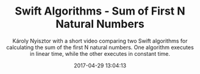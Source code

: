 ---
title: "Swift Algorithms - Sum of First N Natural Numbers"
subtitle: "Károly Nyisztor with a short video comparing two Swift algorithms for calculating the sum of the first N natural numbers. One algorithm executes in linear time, while the other executes in constant time."
tags: ["algorithms"]
link: "https://youtu.be/yVkfogw9hgA"
date: "2017-04-29 13:04:13"
---